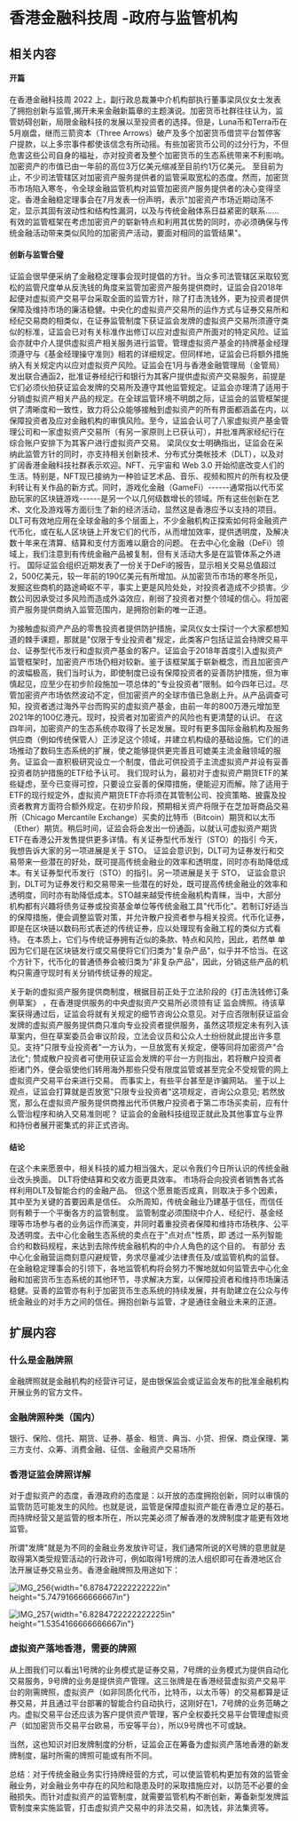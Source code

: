 # 香港金融科技周 -政府与监管机构

## 相关内容

#### 开篇 

在香港金融科技周 2022
上，副行政总裁兼中介机构部执行董事梁凤仪女士发表了拥抱创新与监管,揭开未来金融新篇章的主题演说。加密货币社群往往认为，监管妨碍创新，局限金融科技的发展以至投资者的选择。但是，Luna币和Terra币在5月崩盘，继而三箭资本（Three
Arrows）破产及多个加密货币借贷平台暂停客户提款，以上多宗事件都使该信念有所动摇。有些加密货币公司的过分行为，不但危害这些公司自身的福祉，亦对投资者及整个加密货币的生态系统带来不利影响。加密资产的市值已由一年前的高位3万亿美元缩减至目前约1万亿美元。
至目前为止，不少司法管辖区对加密资产服务提供者的监管采取宽松的态度。然而，加密货币市场陷入寒冬，令全球金融监管机构对监管加密资产服务提供者的决心变得坚定。香港金融稳定理事会在7月发表一份声明，表示"加密资产市场近期动荡不定，显示其固有波动性和结构性漏洞，以及与传统金融体系日益紧密的联系\...\...
有效的监管框架在考虑加密资产的崭新特点和利用其优势的同时，亦必须确保与传统金融活动带来类似风险的加密资产活动，要面对相同的监管结果"。

#### 创新与监管合璧

证监会很早便采纳了金融稳定理事会现时提倡的方针。当众多司法管辖区采取较宽松的监管尺度单从反洗钱的角度来监管加密资产服务提供商时，证监会自2018年起便对虚拟资产交易平台采取全面的监管方针，除了打击洗钱外，更为投资者提供保障及维持市场的廉洁稳健。中央化的虚拟资产交易所的运作方式与证券交易所和经纪交易商的相类似，在证券监管制度下获证监会发牌的虚拟资产交易所须遵守类似的标准，证监会已对有关标准作出修订以应对虚拟资产所面对的特定风险。证监会亦就中介人提供虚拟资产相关服务进行监管。管理虚拟资产基金的持牌基金经理须遵守与《基金经理操守准则》相若的详细规定。但同样地，证监会已将额外措施纳入有关规定内以应对虚拟资产风险。证监会在1月与香港金融管理局（金管局）发出联合通函2，批准证券经纪行和银行为其客户提供虚拟资产交易服务，前提是它们必须伙拍获证监会发牌的交易所及遵守其他监管规定。证监会亦理清了适用于分销虚拟资产相关产品的规定。在全球监管环境不明朗之际，证监会的监管框架提供了清晰度和一致性，致力将公众能够接触到虚拟资产的所有界面都涵盖在内，以保障投资者及应对金融机构的审慎风险。至今，证监会认可了八家虚拟资产基金管理公司和一家虚拟资产交易所（有另一家原则上已获认可），并批准两家经纪行在综合账户安排下为其客户进行虚拟资产交易。
梁凤仪女士明确指出，证监会在采纳此监管方针的同时，亦支持相关创新技术、分布式分类帐技术（DLT），以及对扩阔香港金融科技社群表示欢迎。NFT、元宇宙和
Web 3.0
开始彻底改变人们的生活。特别是，NFT现已接纳为一种验证艺术品、音乐、视频和照片的所有权及便利转让有关作品的新方式。同时，游戏化金融（GameFi）------通常指以代币奖励玩家的区块链游戏------是另一个以几何级数增长的领域。所有这些创新在艺术、文化及游戏等方面衍生了新的经济活动，显然这是香港应予以支持的项目。DLT可有效地应用在全球金融的多个层面上，不少金融机构正探索如何将金融资产代币化，或在私人区块链上开发它们的代币，从而增加效率，提供透明度，及解决数十年来在清算、结算和支付方面难以磨合的问题。
在去中心化金融（DeFi）领域上，我们注意到有传统金融产品被复制，但有关活动大多是在监管体系之外进行。
国际证监会组织近期发表了一份关于DeFi的报告，显示相关交易总值超过2，500亿美元，较一年前的190亿美元有所增加。从加密货币市场的寒冬所见，发掘这些商机的路途崎岖不平，事实上更是风险处处，对投资者造成不少损害。少数公司因承受过多风险而造成外溢效应，削弱了投资者对整个领域的信心。将加密资产服务提供商纳入监管范围内，是拥抱创新的唯一正道。

为接触虚拟资产产品的零售投资者提供防护措施，梁凤仪女士探讨一个大家都想知道的棘手课题，那就是"仅限于专业投资者"规定，此类客户包括证监会持牌交易平台、证券型代币发行和虚拟资产基金的客户。证监会于2018年首度引入虚拟资产监管框架时，加密资产市场仍相对较新。鉴于该框架属于崭新概念，而且加密资产的波幅极高，我们当时认为，即使制度已设有保障投资者的妥善防护措施，但为审慎起见，应至少在初步阶段施加一项总体的"专业投资者"限制。如今四年已过。尽管加密资产市场依然波动不定，但加密资产的全球市值已急剧上升。从产品调查可知，投资者透过海外平台而购买的虚拟资产基金，由前一年的800万港元增加至2021年的100亿港元。现时，投资者对加密资产的风险也有更清楚的认识。
在这四年间，加密资产的生态系统亦取得了长足发展。现时有更多国际金融机构及服务供应商（例如传统保管人）正涉足这个领域，并建立机构级的基础设施。它们的进场推动了数码生态系统的扩展，使之能够提供更完善且可媲美主流金融领域的服务。证监会一直积极研究设立一个制度，借此可供投资于主流虚拟资产并设有妥善投资者防护措施的ETF给予认可。
我们现时认为，最初对于虚拟资产期货ETF的某些疑虑，至今已变得可控，只要设立妥善的保障措施，便能迎刃而解。除了适用于ETF的现行规定外，虚拟资产期货ETF亦将须在其管制公司、投资策略、披露及投资者教育方面符合额外规定。在初步阶段，预期相关资产将限于在芝加哥商品交易所（Chicago
Mercantile
Exchange）买卖的比特币（Bitcoin）期货和以太币（Ether）期货。稍后时间，证监会将会发出一份通函，以就认可虚拟资产期货ETF在香港公开发售提供更多详情。有关证券型代币发行（STO）的指引
今天，我想告诉大家的另一项进展是关于 STO。
证监会意识到，DLT可为证券发行和交易带来一些潜在的好处，既可提高传统金融业的效率和透明度，同时亦有助降低成本。有关证券型代币发行（STO）的指引。另一项进展是关于
STO，
证监会意识到，DLT可为证券发行和交易带来一些潜在的好处，既可提高传统金融业的效率和透明度，同时亦有助降低成本。STO越来越受传统金融机构青睐，当中，大部分机构都有兴趣将债务证券或投资基金单位等传统金融工具"代币化"。若制订好适当的保障措施，便会调整监管对策，并允许散户投资者参与相关投资。代币化证券，即是在区块链以数码形式表述的传统证券，应以处理现有金融工程的类似方式看待。
在本质上，它们与传统证券拥有近似的条款、特点和风险，因此，若然单
单因为它们是在区块链发行或交易便将它们归类为"复杂产品"，似乎并不恰当。在这个方针下，代币化的普通债券会被归类为"非复杂产品"，因此，分销这些产品的机构只需遵守现时有关分销传统证券的规定。

关于新的虚拟资产服务提供商制度，根据目前正处于立法阶段的《打击洗钱修订条例草案》
，在香港提供服务的中央虚拟资产交易所必须领有证
监会牌照。待该草案获得通过后，证监会将就有关规定的细节咨询公众意见。对于应否限制获证监会发牌的虚拟资产服务提供商只准向专业投资者提供服务，虽然这项规定未有列入该草案内，但在草案委员会审议阶段，立法会议员和公众人士纷纷就此提出许多意
见。支持"只限专业投资者"一方认为，一旦放宽有关规定，便等同将加密资产"合法化";
赞成散户投资者可使用获证监会发牌的平台一方则指出，若将散户投资者拒诸门外，便会驱使他们转用海外那些只受有限度监管或甚至完全不受规管的网上虚拟资产交易平台来进行交易。
而事实上，有些平台甚至是诈骗网站。
鉴于以上观点，证监会打算就是否放宽"只限专业投资者"这项规定，咨询公众意见;
若然放宽，那么在虚拟资产服务提供商推出代币供散户投资者于第二市场买卖前，应有什么管治程序和纳入交易准则呢？
证监会的金融科技组现正就此及其他事宜与业界和持份者展开密集式的非正式咨询。

#### 结论

在这个未来愿景中，相关科技的威力相当强大，足以令我们今日所认识的传统金融业改头换面。
DLT将使结算和交收方面更具效率。
市场将会向投资者销售各式各样利用DLT及智能合约的金融产品。
但这个愿景能否成真，则取决于多个因素，其中至为关键的首要因素是信任。
众所周知，传统金融业乃建基于信任，而信任则有赖于一个平衡各方的监管制度。
监管制度必须围绕中介人、经纪行、基金经理等市场参与者的业务运作而演变，并同时着重投资者保障和维持市场秩序、公平及透明度。去中心化金融生态系统的卖点在于"点对点"性质，即
透过一系列智能合约和数码规程，来达到去除传统金融机构的中介人角色的这个目的。
有部分
去中心化金融营运商刻意闪避规管，务求尽量减少法律责任及/或监管机构的监督。
在金融稳定理事会的引领下，各地监管机构将会努力不懈地就如何监管去中心化金融和加密货币生态系统的其他环节，寻求解决方案，以保障投资者和维持市场廉洁稳健。妥善的监管亦有利于加密货币生态系统的持续发展，并有助建立在公众与传统金融业的对手方之间的信任。拥抱创新与监管，才是通往金融业未来的正道。

## 扩展内容

### 什么是金融牌照

金融牌照就是金融机构的经营许可证，是由银保监会或证监会发布的批准金融机构开展业务的官方文件。

### 金融牌照种类（国内）

银行、保险、信托、期货、证券、基金、租赁、典当、小贷、担保、商业保理、第三方支付、众筹、消费金融、征信、金融资产交易场所

### 香港证监会牌照详解

对于虚拟资产的态度，香港政府的态度是：以开放的态度拥抱创新，同时以审慎的监管防范可能发生的风险。也就是说，监管是保障虚拟资产能在香港立足的基石。而持牌经营又是监管的根本所在，所以完美必须了解香港的发牌制度才能更有效地监管。

所谓"发牌"就是为不同的金融业务发放许可证，我们通常所说的X号牌的意思就是取得第X类受规管活动的行政许可，例如取得1号牌的法人组织即可在香港地区合法开展证券交易业务。香港金融牌照及用途如下：

![IMG_256](media/image1.png){width="6.878472222222222in"
height="5.747916666666667in"}

![IMG_257](media/image2.png){width="6.8284722222222225in"
height="1.5354166666666667in"}

### 虚拟资产落地香港，需要的牌照

从上图我们可以看出1号牌的业务模式是证券交易，7号牌的业务模式为提供自动化交易服务，9号牌的业务是提供资产管理。这三张牌是在香港经营虚拟资产交易平台的刚需牌照，虚拟资产（如非同质化代币，比特币，以太币等）的交易都算是证券交易，并且通过平台部署的智能合约自动执行，这刚好在1，7号牌的业务范畴之内。虚拟交易平台还应该为客户提供资产管理，客户全权委托交易平台管理虚拟资产（如加密货币交易平台欧易，币安等平台），所以9号牌也不可或缺。

当然，这也知识对旧发牌制度的分析，证监会正在筹备为虚拟资产落地香港的新发牌制度，届时所需的牌照可能或有所不同。

总结：对于传统金融业务实行持牌经营的方式，可以使监管机构更加有效的监管金融业务，对金融业务中存在的风险和隐患及时的采取措施应对，以防范不必要的金融损失。而针对虚拟资产的监管制度，就需要监管机构不断创新，筹备新型发牌监管制度来实施监管，打击虚拟资产交易中的非法交易，如洗钱，非法集资等。
